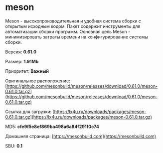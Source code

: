 # meson

Meson - высокопроизводительная и удобная система сборки с открытым исходным кодом. Пакет содержит инструменты для автоматизации сборки программ. Основная цель Meson - минимизировать затраты времени на конфигурирование системы сборки.

Версия: **0.61.0**

Размер: **1.91Mb**

Приоритет: **Важный**

Оригинальное расположение: [https://github.com/mesonbuild/meson/releases/download/0.61.0/meson-0.61.0.tar.gz](https://github.com/mesonbuild/meson/releases/download/0.61.0/meson-0.61.0.tar.gz)

Ссылка для загрузки: [https://lx4u.ru/downloads/packages/meson-0.61.0.tar.gz](https://lx4u.ru/downloads/packages/meson-0.61.0.tar.gz)

MD5: **cfe9f5e8ef869ba498a6a84f291f0c74**

Домашняя страница: [https://mesonbuild.com](https://mesonbuild.com)

SBU: **0.1**